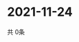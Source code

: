 # 2021-11-24
  共 0条

  <!-- BEGIN -->
  <!-- 最后更新时间Wed Nov 24 2021 02:20:12 GMT+0000 (Coordinated Universal Time) -->
  
  <!-- END -->
  
  